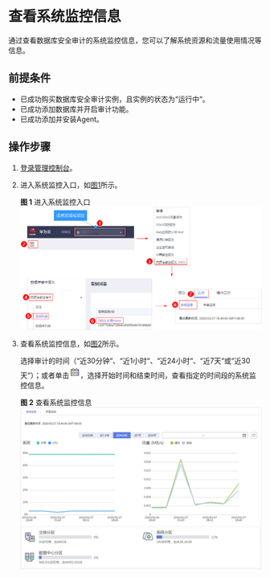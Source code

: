 # 查看系统监控信息<a name="dbss_01_0208"></a>

通过查看数据库安全审计的系统监控信息，您可以了解系统资源和流量使用情况等信息。

## 前提条件<a name="section441811405410"></a>

-   已成功购买数据库安全审计实例，且实例的状态为“运行中“。
-   已成功添加数据库并开启审计功能。
-   已成功添加并安装Agent。

## 操作步骤<a name="section16337113512514"></a>

1.  [登录管理控制台](https://console.huaweicloud.com/?locale=zh-cn)。
2.  进入系统监控入口，如[图1](#fig61991836131419)所示。

    **图 1**  进入系统监控入口<a name="fig61991836131419"></a>  
    ![](figures/进入系统监控入口.png "进入系统监控入口")

3.  查看系统监控信息，如[图2](#fig75451433958)所示。

    选择审计的时间（“近30分钟“、“近1小时“、“近24小时“、“近7天“或“近30天“）；或者单击![](figures/icon-calendar.png)，选择开始时间和结束时间，查看指定的时间段的系统监控信息。

    **图 2**  查看系统监控信息<a name="fig75451433958"></a>  
    ![](figures/查看系统监控信息.png "查看系统监控信息")


